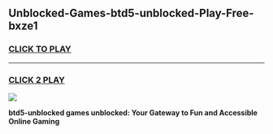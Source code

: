 
## Unblocked-Games-btd5-unblocked-Play-Free-bxze1
<h3>
<a href="https://premium76.site?title=btd5-unblocked&ref=23A">CLICK TO PLAY</a></h3>
<hr>

<h3>
<a href="https://premium76.site?title=btd5-unblocked&ref=23A">CLICK 2 PLAY</a>
  
</h3>

<a href="https://premium76.site?title=btd5-unblocked&ref=23A"><img src="https://clearcache.store/games.png"></a>


**btd5-unblocked games unblocked: Your Gateway to Fun and Accessible Online Gaming**
